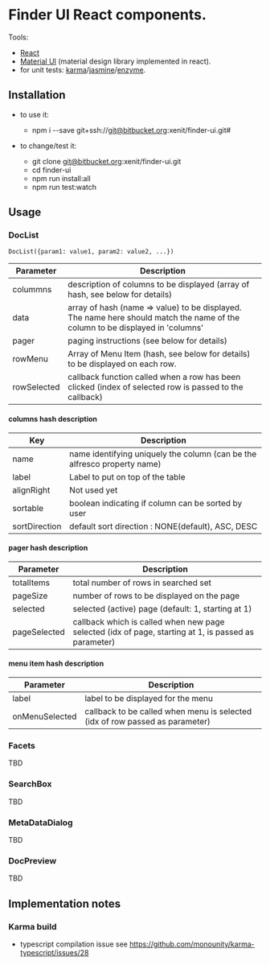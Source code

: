# Finder UI React components.

Tools:
  * [React](https://facebook.github.io/react/)
  * [Material UI](http://www.material-ui.com/) (material design library implemented in react).
  * for unit tests: [karma](https://karma-runner.github.io/1.0/index.html)/[jasmine](https://jasmine.github.io/)/[enzyme](http://airbnb.io/enzyme/).

## Installation

  * to use it: 
    * npm i --save git+ssh://git@bitbucket.org:xenit/finder-ui.git#<version-tag>

  * to change/test it:
    * git clone   git@bitbucket.org:xenit/finder-ui.git
    * cd finder-ui
    * npm run install:all
    * npm run test:watch

## Usage

### DocList

    DocList({param1: value1, param2: value2, ...})

| Parameter   | Description                             |  
|-------------|-----------                                |
| colummns    | description of columns to be displayed (array of hash, see below for details)   |
| data        | array of hash (name => value) to be displayed. The name here should match the name of the column to be displayed in 'columns' |
| pager       | paging instructions (see below for details) |
| rowMenu     | Array of Menu Item (hash, see below for details) to be displayed on each row. |
| rowSelected | callback function called when a row has been clicked (index of selected row is passed to the callback) |

#### columns hash description

| Key    | Description                             |  
|--------------|-----------                                |
| name         | name identifying uniquely the column (can be the alfresco property name)   |
| label        | Label to put on top of the table   |
| alignRight   | Not used yet   |
| sortable     | boolean indicating if column can be sorted by user   |
| sortDirection| default sort direction : NONE(default), ASC, DESC   |

#### pager hash description

| Parameter    | Description                             |  
|--------------|-----------                                |
| totalItems| total number of rows in searched set   |
| pageSize| number of rows to be displayed on the page   |
| selected| selected (active) page (default: 1, starting at 1)   |
| pageSelected|  callback which is called when new page selected (idx of page, starting at 1, is passed as parameter)   |

#### menu item hash description


| Parameter    | Description                             |  
|--------------|-----------                                |
| label | label to be displayed for the menu   |
| onMenuSelected| callback to be called when menu is selected (idx of row passed as parameter) |



### Facets

TBD

### SearchBox

TBD

### MetaDataDialog

TBD

### DocPreview

TBD


## Implementation notes

### Karma build

  * typescript compilation issue see https://github.com/monounity/karma-typescript/issues/28

